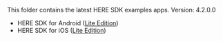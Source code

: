 This folder contains the latest HERE SDK examples apps. Version: 4.2.0.0

- HERE SDK for Android ([Lite Edition](lite/android/))
- HERE SDK for iOS ([Lite Edition](lite/ios/))

